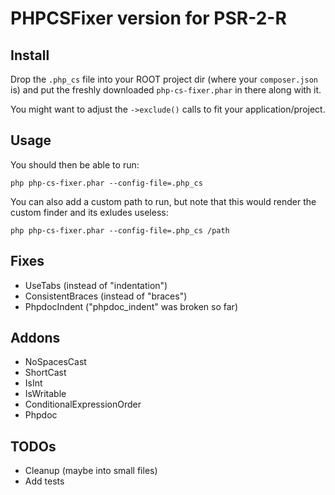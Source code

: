 # PHPCSFixer version for PSR-2-R

## Install
Drop the `.php_cs` file into your ROOT project dir (where your `composer.json` is) and
put the freshly downloaded `php-cs-fixer.phar` in there along with it.

You might want to adjust the `->exclude()` calls to fit your application/project.

## Usage
You should then be able to run:

    php php-cs-fixer.phar --config-file=.php_cs

You can also add a custom path to run, but note that this would
render the custom finder and its exludes useless:

    php php-cs-fixer.phar --config-file=.php_cs /path

## Fixes
- UseTabs (instead of "indentation")
- ConsistentBraces (instead of "braces")
- PhpdocIndent ("phpdoc_indent" was broken so far)

## Addons
- NoSpacesCast
- ShortCast
- IsInt
- IsWritable
- ConditionalExpressionOrder
- Phpdoc

## TODOs

- Cleanup (maybe into small files)
- Add tests
